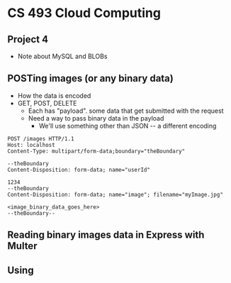 # CS 493 Cloud Computing

## Project 4

- Note about MySQL and BLOBs

## POSTing images (or any binary data)

- How the data is encoded
- GET, POST, DELETE
    - Each has "payload". some data that get submitted with the request
    - Need a way to pass binary data in the payload
        - We'll use something other than JSON -- a different encoding

```
POST /images HTTP/1.1
Host: localhost
Content-Type: multipart/form-data;boundary="theBoundary"

--theBoundary
Content-Disposition: form-data; name="userId"

1234
--theBoundary
Content-Disposition: form-data; name="image"; filename="myImage.jpg"

<image_binary_data_goes_here>
--theBoundary--
```

## Reading binary images data in Express with Multer


## Using
